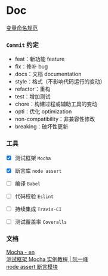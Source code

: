 # Doc

[变量命名规范](./变量命名规范.md)


### `Commit` 约定
- feat：新功能 feature
- fix：修补 bug
- docs：文档 documentation
- style：格式（不影响代码运行的变动）
- refactor：重构
- test：增加测试
- chore：构建过程或辅助工具的变动
- opti：优化 optimization
- non-compatibility：非兼容性修改
- breaking：破坏性更新


### 工具
- [x] 测试框架 `Mocha`
- [x] 断言库 `node assert`
- [ ] 编译 `Babel`
- [ ] 代码校验 `Eslint`
- [ ] 持续集成 `Travis-CI`
- [ ] 测试覆盖率 `Coveralls`


### 文档
[Mocha - en](https://mochajs.org/)  
[测试框架 Mocha 实例教程 | 阮一峰](http://www.ruanyifeng.com/blog/2015/12/a-mocha-tutorial-of-examples.html)  
[node assert 断言模块](http://nodejs.cn/api/assert.html)  
